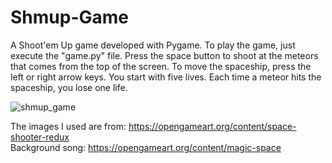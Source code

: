 # Shmup-Game

A Shoot'em Up game developed with Pygame. To play the game, just execute the "game.py" file. Press the space button to shoot at the meteors that comes from the top of the screen. To move the spaceship, press the left or right arrow keys. You start with five lives. Each time a meteor hits the spaceship, you lose one life.

![shmup_game](https://user-images.githubusercontent.com/7092619/51947898-91c08980-240d-11e9-9889-12e53e8f3882.jpg)

The images I used are from: https://opengameart.org/content/space-shooter-redux \
Background song: https://opengameart.org/content/magic-space


